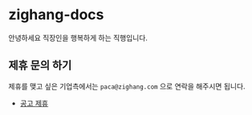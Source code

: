 # zighang-docs

안녕하세요 직장인을 행복하게 하는 직행입니다.

## 제휴 문의 하기

제휴를 맺고 싶은 기업측에서는 `paca@zighang.com` 으로 연락을 해주시면 됩니다.


* [공고 제휴](docs/공고%20제휴/README.md)
<!-- * [시작하기 전](README.md) -->
<!-- * [(제휴사) 월간 보고서 API](docs/report-api.md) -->
<!-- * [직행 유저 유입 추적 SPEC](docs/spec.md) -->

